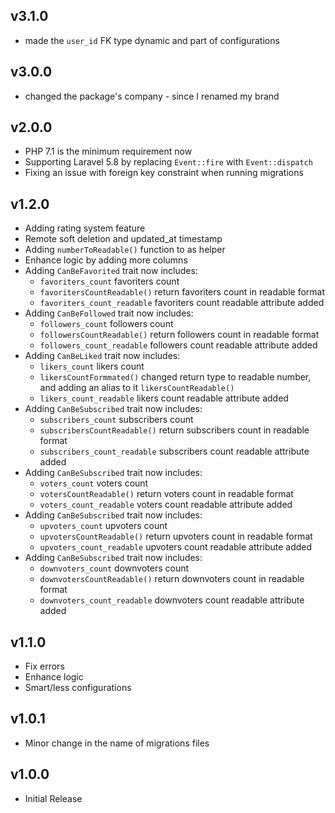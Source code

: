 ## v3.1.0
* made the `user_id` FK type dynamic and part of configurations

## v3.0.0
* changed the package's company - since I renamed my brand

## v2.0.0
* PHP 7.1 is the minimum requirement now
* Supporting Laravel 5.8 by replacing `Event::fire` with `Event::dispatch`
* Fixing an issue with foreign key constraint when running migrations

## v1.2.0
* Adding rating system feature
* Remote soft deletion and updated_at timestamp
* Adding `numberToReadable()` function to as helper
* Enhance logic by adding more columns
* Adding `CanBeFavorited` trait now includes:
  * `favoriters_count` favoriters count
  * `favoritersCountReadable()` return favoriters count in readable format 
  * `favoriters_count_readable` favoriters count readable attribute added
* Adding `CanBeFollowed` trait now includes:
  * `followers_count` followers count
  * `followersCountReadable()` return followers count in readable format 
  * `followers_count_readable` followers count readable attribute added
* Adding `CanBeLiked` trait now includes:
  * `likers_count` likers count
  * `likersCountFormmated()` changed return type to readable number, and adding an alias to it `likersCountReadable()`
  * `likers_count_readable` likers count readable attribute added
* Adding `CanBeSubscribed` trait now includes:
  * `subscribers_count` subscribers count
  * `subscribersCountReadable()` return subscribers count in readable format 
  * `subscribers_count_readable` subscribers count readable attribute added
* Adding `CanBeSubscribed` trait now includes:
  * `voters_count` voters count
  * `votersCountReadable()` return voters count in readable format 
  * `voters_count_readable` voters count readable attribute added
* Adding `CanBeSubscribed` trait now includes:
  * `upvoters_count` upvoters count
  * `upvotersCountReadable()` return upvoters count in readable format 
  * `upvoters_count_readable` upvoters count readable attribute added
* Adding `CanBeSubscribed` trait now includes:
  * `downvoters_count` downvoters count
  * `downvotersCountReadable()` return downvoters count in readable format 
  * `downvoters_count_readable` downvoters count readable attribute added

## v1.1.0
* Fix errors  
* Enhance logic
* Smart/less configurations 

## v1.0.1
* Minor change in the name of migrations files

## v1.0.0
* Initial Release
